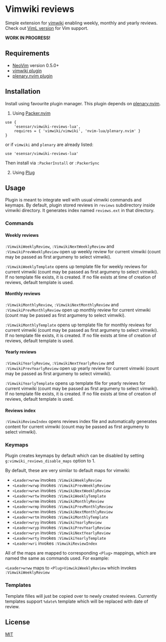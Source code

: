 # Vimwiki reviews

Simple extension for [vimwiki](https://github.com/vimwiki/vimwiki) enabling weekly, monthly and yearly reviews.
Check out [VimL version](https://github.com/esensar/vimwiki-reviews) for Vim support.

**WORK IN PROGRESS!**

## Requirements

 - [NeoVim](https://neovim.io) version 0.5.0+
 - [vimwiki plugin](https://github.com/vimwiki/vimwiki)
 - [plenary.nvim plugin](https://github.com/nvim-lua/plenary.nvim)

## Installation

Install using favourite plugin manager. This plugin depends on [plenary.nvim](https://github.com/nvim-lua/plenary.nvim).

1. Using [Packer.nvim](https://github.com/wbthomason/packer.nvim)

```
use {
	'esensar/vimwiki-reviews-lua',
	requires = { 'vimwiki/vimwiki', 'nvim-lua/plenary.nvim' }
}
```

or if `vimwiki` and `plenary` are already listed:
```
use 'esensar/vimwiki-reviews-lua'
```

Then install via `:PackerInstall` or `:PackerSync`

2. Using [Plug](https://github.com/junegunn/vim-plug)

## Usage

Plugin is meant to integrate well with usual vimwiki commands and keymaps.
By default, plugin stored reviews in `reviews` subdirectory inside vimwiki
directory. It generates index named `reviews.ext` in that directory.

### Commands

#### Weekly reviews

`:VimwikiWeeklyReview`, `:VimwikiNextWeeklyReview` and `:VimwikiPrevWeeklyReview` open up weekly review for current vimwiki (count may be passed as first argumeny to select vimwiki).

`:VimwikiWeeklyTemplate` opens up template file for weekly reviews for current vimwiki (count may be passed as first argumeny to select vimwiki). If no template file exists, it is created. If no file exists at time of creation of reviews, default template is used.

#### Monthly reviews

`:VimwikiMonthlyReview`, `:VimwikiNextMonthlyReview` and `:VimwikiPrevMonthlyReview` open up monthly review for current vimwiki (count may be passed as first argumeny to select vimwiki).

`:VimwikiMonthlyTemplate` opens up template file for monthly reviews for current vimwiki (count may be passed as first argumeny to select vimwiki). If no template file exists, it is created. If no file exists at time of creation of reviews, default template is used.

#### Yearly reviews

`:VimwikiYearlyReview`, `:VimwikiNextYearlyReview` and `:VimwikiPrevYearlyReview` open up yearly review for current vimwiki (count may be passed as first argumeny to select vimwiki).

`:VimwikiYearlyTemplate` opens up template file for yearly reviews for current vimwiki (count may be passed as first argumeny to select vimwiki). If no template file exists, it is created. If no file exists at time of creation of reviews, default template is used.

#### Reviews index

`:VimwikiReviewIndex` opens reviews index file and automatically generates content for current vimwiki (count may be passed as first argumeny to select vimwiki).

### Keymaps

Plugin creates keymaps by default which can be disabled by setting `g:vimwiki_reviews_disable_maps` option to 1.

By default, these are very similar to default maps for vimwiki:

- `<Leader>wrww` invokes `:VimwikiWeeklyReview`
- `<Leader>wrwp` invokes `:VimwikiPrevWeeklyReview`
- `<Leader>wrwn` invokes `:VimwikiNextWeeklyReview`
- `<Leader>wrtw` invokes `:VimwikiWeeklyTemplate`
- `<Leader>wrmm` invokes `:VimwikiMonthlyReview`
- `<Leader>wrmp` invokes `:VimwikiPrevMonthlyReview`
- `<Leader>wrmn` invokes `:VimwikiNextMonthlyReview`
- `<Leader>wrtm` invokes `:VimwikiMonthlyTemplate`
- `<Leader>wryy` invokes `:VimwikiYearlyReview`
- `<Leader>wryp` invokes `:VimwikiPrevYearlyReview`
- `<Leader>wryn` invokes `:VimwikiNextYearlyReview`
- `<Leader>wrty` invokes `:VimwikiYearlyTemplate`
- `<Leader>wri` invokes `:VimwikiReviewIndex`

All of the maps are mapped to corresponding `<Plug>` mappings, which are named the same as commands used. For example:

`<Leader>wrww` maps to `<Plug>VimwikiWeeklyReview` which invokes `:VimwikiWeeklyReview`

### Templates

Template filles will just be copied over to newly created reviews. Currently templates support `%date%` template which will be replaced with date of review.

## License

[MIT](LICENSE)
